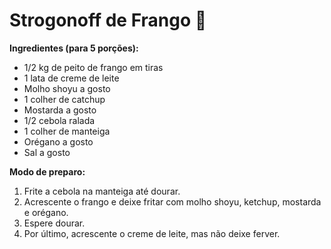 # Strogonoff de Frango :chicken:

**Ingredientes (para 5 porções):**

- 1/2 kg de peito de frango em tiras
- 1 lata de creme de leite
- Molho shoyu a gosto
- 1 colher de catchup
- Mostarda a gosto
- 1/2 cebola ralada
- 1 colher de manteiga
- Orégano a gosto
- Sal a gosto

**Modo de preparo:**

1. Frite a cebola na manteiga até dourar.
2. Acrescente o frango e deixe fritar com molho shoyu, ketchup, mostarda e orégano.
3. Espere dourar.
4. Por último, acrescente o creme de leite, mas não deixe ferver.

